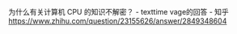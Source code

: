 为什么有关计算机 CPU 的知识不解密？ - texttime vage的回答 - 知乎
https://www.zhihu.com/question/23155626/answer/2849348604
